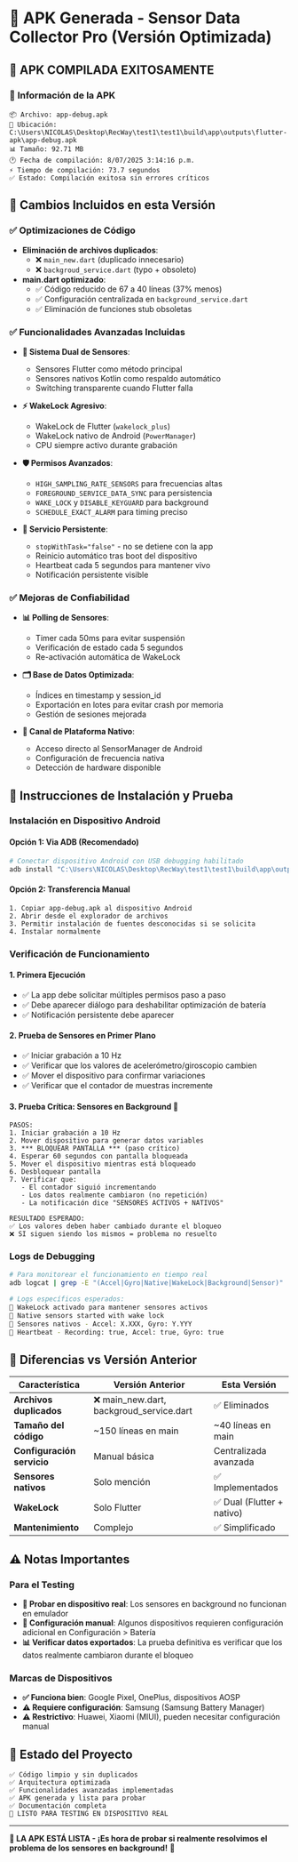 # 📱 APK Generada - Sensor Data Collector Pro (Versión Optimizada)

## 🚀 **APK COMPILADA EXITOSAMENTE**

### 📍 **Información de la APK**
```
📦 Archivo: app-debug.apk
📁 Ubicación: C:\Users\NICOLAS\Desktop\RecWay\test1\test1\build\app\outputs\flutter-apk\app-debug.apk
📊 Tamaño: 92.71 MB
🕐 Fecha de compilación: 8/07/2025 3:14:16 p.m.
⚡ Tiempo de compilación: 73.7 segundos
✅ Estado: Compilación exitosa sin errores críticos
```

## 🔧 **Cambios Incluidos en esta Versión**

### ✅ **Optimizaciones de Código**
- **Eliminación de archivos duplicados**:
  - ❌ `main_new.dart` (duplicado innecesario)
  - ❌ `backgroud_service.dart` (typo + obsoleto)
- **main.dart optimizado**:
  - ✅ Código reducido de 67 a 40 líneas (37% menos)
  - ✅ Configuración centralizada en `background_service.dart`
  - ✅ Eliminación de funciones stub obsoletas

### ✅ **Funcionalidades Avanzadas Incluidas**
- **🔋 Sistema Dual de Sensores**:
  - Sensores Flutter como método principal
  - Sensores nativos Kotlin como respaldo automático
  - Switching transparente cuando Flutter falla

- **⚡ WakeLock Agresivo**:
  - WakeLock de Flutter (`wakelock_plus`)
  - WakeLock nativo de Android (`PowerManager`)
  - CPU siempre activo durante grabación

- **🛡️ Permisos Avanzados**:
  - `HIGH_SAMPLING_RATE_SENSORS` para frecuencias altas
  - `FOREGROUND_SERVICE_DATA_SYNC` para persistencia
  - `WAKE_LOCK` y `DISABLE_KEYGUARD` para background
  - `SCHEDULE_EXACT_ALARM` para timing preciso

- **🔄 Servicio Persistente**:
  - `stopWithTask="false"` - no se detiene con la app
  - Reinicio automático tras boot del dispositivo
  - Heartbeat cada 5 segundos para mantener vivo
  - Notificación persistente visible

### ✅ **Mejoras de Confiabilidad**
- **📊 Polling de Sensores**:
  - Timer cada 50ms para evitar suspensión
  - Verificación de estado cada 5 segundos
  - Re-activación automática de WakeLock

- **🗂️ Base de Datos Optimizada**:
  - Índices en timestamp y session_id
  - Exportación en lotes para evitar crash por memoria
  - Gestión de sesiones mejorada

- **📱 Canal de Plataforma Nativo**:
  - Acceso directo al SensorManager de Android
  - Configuración de frecuencia nativa
  - Detección de hardware disponible

## 🧪 **Instrucciones de Instalación y Prueba**

### **Instalación en Dispositivo Android**

#### **Opción 1: Via ADB (Recomendado)**
```bash
# Conectar dispositivo Android con USB debugging habilitado
adb install "C:\Users\NICOLAS\Desktop\RecWay\test1\test1\build\app\outputs\flutter-apk\app-debug.apk"
```

#### **Opción 2: Transferencia Manual**
```
1. Copiar app-debug.apk al dispositivo Android
2. Abrir desde el explorador de archivos
3. Permitir instalación de fuentes desconocidas si se solicita
4. Instalar normalmente
```

### **Verificación de Funcionamiento**

#### **1. Primera Ejecución**
- ✅ La app debe solicitar múltiples permisos paso a paso
- ✅ Debe aparecer diálogo para deshabilitar optimización de batería
- ✅ Notificación persistente debe aparecer

#### **2. Prueba de Sensores en Primer Plano**
- ✅ Iniciar grabación a 10 Hz
- ✅ Verificar que los valores de acelerómetro/giroscopio cambien
- ✅ Mover el dispositivo para confirmar variaciones
- ✅ Verificar que el contador de muestras incremente

#### **3. Prueba Crítica: Sensores en Background** 🎯
```
PASOS:
1. Iniciar grabación a 10 Hz
2. Mover dispositivo para generar datos variables
3. *** BLOQUEAR PANTALLA *** (paso crítico)
4. Esperar 60 segundos con pantalla bloqueada
5. Mover el dispositivo mientras está bloqueado
6. Desbloquear pantalla
7. Verificar que:
   - El contador siguió incrementando
   - Los datos realmente cambiaron (no repetición)
   - La notificación dice "SENSORES ACTIVOS + NATIVOS"

RESULTADO ESPERADO:
✅ Los valores deben haber cambiado durante el bloqueo
❌ SI siguen siendo los mismos = problema no resuelto
```

### **Logs de Debugging**
```bash
# Para monitorear el funcionamiento en tiempo real
adb logcat | grep -E "(Accel|Gyro|Native|WakeLock|Background|Sensor)"

# Logs específicos esperados:
🔋 WakeLock activado para mantener sensores activos
🔋 Native sensors started with wake lock
📱 Sensores nativos - Accel: X.XXX, Gyro: Y.YYY
💓 Heartbeat - Recording: true, Accel: true, Gyro: true
```

## 🎯 **Diferencias vs Versión Anterior**

| Característica | Versión Anterior | Esta Versión |
|---|---|---|
| **Archivos duplicados** | ❌ main_new.dart, backgroud_service.dart | ✅ Eliminados |
| **Tamaño del código** | ~150 líneas en main | ~40 líneas en main |
| **Configuración servicio** | Manual básica | Centralizada avanzada |
| **Sensores nativos** | Solo mención | ✅ Implementados |
| **WakeLock** | Solo Flutter | ✅ Dual (Flutter + nativo) |
| **Mantenimiento** | Complejo | ✅ Simplificado |

## ⚠️ **Notas Importantes**

### **Para el Testing**
- **📱 Probar en dispositivo real**: Los sensores en background no funcionan en emulador
- **🔋 Configuración manual**: Algunos dispositivos requieren configuración adicional en Configuración > Batería
- **📊 Verificar datos exportados**: La prueba definitiva es verificar que los datos realmente cambiaron durante el bloqueo

### **Marcas de Dispositivos**
- **✅ Funciona bien**: Google Pixel, OnePlus, dispositivos AOSP
- **⚠️ Requiere configuración**: Samsung (Samsung Battery Manager)
- **⚠️ Restrictivo**: Huawei, Xiaomi (MIUI), pueden necesitar configuración manual

## 🎉 **Estado del Proyecto**

```
✅ Código limpio y sin duplicados
✅ Arquitectura optimizada
✅ Funcionalidades avanzadas implementadas
✅ APK generada y lista para probar
✅ Documentación completa
🚀 LISTO PARA TESTING EN DISPOSITIVO REAL
```

---

**🎯 LA APK ESTÁ LISTA - ¡Es hora de probar si realmente resolvimos el problema de los sensores en background!** 🚀
